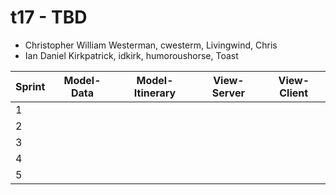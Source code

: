 # t17 - TBD
* Christopher William Westerman, cwesterm, Livingwind, Chris
* Ian Daniel Kirkpatrick, idkirk, humoroushorse, Toast

|Sprint| Model-Data | Model-Itinerary | View-Server | View-Client |
|------|------------|-----------------|-------------|-------------|
|1|
|2|
|3|
|4|
|5|
